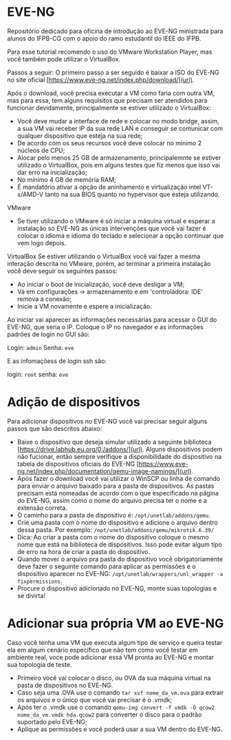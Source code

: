 # EVE-NG
Repositório dedicado para oficina de introdução ao EVE-NG ministrada para alunos do IFPB-CG com o apoio do ramo estudantil do IEEE do IFPB.

Para esse tutorial recomendo o uso do VMware Workstation Player, mas você também pode utilizar o VirtualBox.

Passos a seguir:
O primeiro passo a ser seguido é baixar a ISO do EVE-NG no site oficial
[https://www.eve-ng.net/index.php/download/](url).

Após o download, você precisa executar a VM como faria com outra VM, mas para essa, tem alguns requisitos que precisam ser atendidos para funcionar devidamente, principalmente se estiver utilizado o VirtualBox:
- Você deve mudar a interface de rede e colocar no modo bridge, assim, a sua VM vai receber IP da sua rede LAN e conseguir se comunicar com qualquer dispositivo que esteja na sua rede;
- De acordo com os seus recursos você deve colocar no mínimo 2 núcleos de CPU;
- Alocar pelo menos 25 GB de armazenamento, principalemnte se estiver utilizado o VirtualBox, pois em alguns testes que fiz menos que isso vai dar erro na inicialização;
- No mínimo 4 GB de memória RAM;
- É mandatório ativar a opção de aninhamento e virtualização intel VT-x/AMD-V tanto na sua BIOS quanto no hypervisor que esteja utilizando.

VMware
- Se tiver utilizando o VMware é só iniciar a máquina virtual e esperar a instalação so EVE-NG as únicas intervenções que você vai fazer é colocar o idioma e idioma do teclado e selecionar a opção continuar que vem logo depois.

VirtualBox
Se estiver utilizando o VirtualBox você vai fazer a mesma interação descrita no VMware, porém, ao terminar a primeira instalação você deve seguir os seguintes passos:
-   Ao iniciar o boot de inicialização, você deve desligar a VM;
-   Vá em configurações -> armazenamento e em 'controladora: IDE' remova a conexão;
-   Inicie a VM novamente e espere a inicialização.

Ao iniciar vai aparecer as informações necessárias para acessar o GUI do EVE-NG, que seria o IP. Coloque o IP no navegador e as informações padrões de login no GUI são:

Login: `admin` 
Senha: `eve`

E as infomaçõess de login ssh são: 

  login: `root`
  senha: `eve`


# Adição de dispositivos

Para adicionar dispositivos no EVE-NG você vai precisar seguir alguns passos que são descritos abaixo:

- Baixe o dispositivo que deseja simular utilizado a seguinte biblioteca [https://drive.labhub.eu.org/0:/addons/](url).
Alguns dispositivos podem não fucionar, então sempre verifique a disponibilidade do dispositivo na tabela de dispositivos oficiais do EVE-NG [https://www.eve-ng.net/index.php/documentation/qemu-image-namings/](url).
- Após fazer o download você vai utilizar o WinSCP ou linha de comando para enviar o arquivo baixado para a pasta de dispositivos. As pastas precisam está nomeadas de acordo com o que especificado na página do EVE-NG, assim como o nome do arquivo precisa ter o nome e a extensão correta.
- O caminho para a pasta de dispositivo é: `/opt/unetlab/addons/qemu`.
- Crie uma pasta com o nome do dispositivo e adicione o arquivo dentro dessa pasta. Por exemplo: `/opt/unetlab/addons/qemu/mikrotik.6.39/`
- Dica: Ao criar a pasta com o nome do dispositivo coloque o mesmo nome que está na biblioteca de dispositivos. Isso pode evitar algum tipo de erro na hora de criar a pasta do dispositivo.
- Quando mover o arquivo pra pasta do dispositivo você obrigatoriamente deve fazer o seguinte comando para aplicar as permissões e o dispositivo aparecer no EVE-NG: `/opt/unetlab/wrappers/unl_wrapper -a fixpermissions`.
- Procure o dispositivo adicionado no EVE-NG, monte suas topologias e se divirta!



# Adicionar sua própria VM ao EVE-NG

Caso você tenha uma VM que executa algum tipo de serviço e queira testar ela em algum cenário específico que não tem como você testar em ambiente real, voce pode adicionar essa VM pronta ao EVE-NG e montar sua topologia de teste.
- Primeiro você vai colocar o disco, ou OVA da sua máquina virtual na pasta de dispositivos no EVE-NG.
- Caso seja uma .OVA use o comando `tar xvf nome_da_vm.ova` para extrair os arquivos e o único que você vai precisar é o .vmdk;
- Após ter o .vmdk use o comando `qemu-img convert -f vmdk -O qcow2 nome_da_vm.vmdk hda.qcow2` para converter o disco para o padrão suportado pelo EVE-NG;
- Aplique as permissões e você poderá usar a sua VM dentro do EVE-NG.
